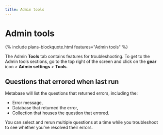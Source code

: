 ```yaml
---
title: Admin tools
---
```


# Admin tools

{% include plans-blockquote.html features="Admin tools" %}

The Admin **Tools** tab contains features for troubleshooting. To get to the Admin tools sections, go to the top right of the screen and click on the **gear** icon > **Admin settings** > **Tools**.

## Questions that errored when last run

Metabase will list the questions that returned errors, including the:

- Error message,
- Database that returned the error,
- Collection that houses the question that errored.

You can select and rerun multiple questions at a time while you troubleshoot to see whether you've resolved their errors.